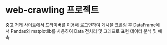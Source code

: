 # web-crawling 프로젝트
중고 거래 사이트에서 드라이버를 이용해 로그인하여
게시물 크롤링 후 DataFrame에서 Pandas와 matplotlib를 사용하여 Data 전처리 및 그래프로 표현
데이터 분석 및 예측

